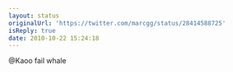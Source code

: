 ```yaml
---
layout: status
originalUrl: 'https://twitter.com/marcgg/status/28414588725'
isReply: true
date: 2010-10-22 15:24:18
---
```


@Kaoo fail whale
